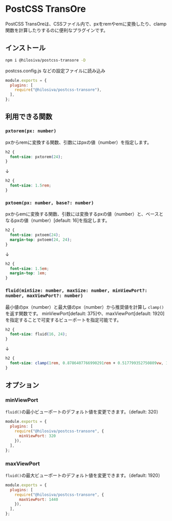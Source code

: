 # PostCSS TransOre

PostCSS TransOreは、CSSファイル内で、pxをremやemに変換したり、clamp関数を計算したりするのに便利なプラグインです。

## インストール

```zsh
npm i @hilosiva/postcss-transore -D
```

postcss.config.js などの設定ファイルに読み込み


```javascript
module.exports = {
  plugins: [
    require("@hilosiva/postcss-transore"),
  ],
};
```

## 利用できる関数

### `pxtorem(px: number)`

pxからremに変換する関数、引数にはpxの値（number）を指定します。


```css
h2 {
  font-size: pxtorem(24);
}
```

↓

```css
h2 {
  font-size: 1.5rem;
}
```

### `pxtoem(px: number, base?: number)`

pxからemに変換する関数、引数には変換するpxの値（number）と、ベースとなるpxの値（number）[default: 16]を指定します。

```css
h2 {
  font-size: pxtoem(24);
  margin-top: pxtoem(24, 24);
}
```

↓

```css
h2 {
  font-size: 1.5em;
  margin-top: 1em;
}
```


### `fluid(minSize: number, maxSize: number, minViewPort?: number, maxViewPort?: number)`

最小値のpx（number）と最大値のpx（number）から推奨値を計算し `clamp()` を返す関数です。
minViewPort[default: 375]や、maxViewPort[default: 1920]を指定することで可変するビューポートを指定可能です。


```css
h2 {
  font-size: fluid(16, 24);
}
```

↓

```css
h2 {
  font-size: clamp(1rem, 0.8786407766990291rem + 0.517799352750809vw, 1.5rem);
}
```


## オプション

### minViewPort

`fluid()`の最小ビューポートのデフォルト値を変更できます。（default: 320）

```javascript
module.exports = {
  plugins: [
    require("@hilosiva/postcss-transore", {
      minViewPort: 320
    }),
  ],
};
```



### maxViewPort

`fluid()`の最大ビューポートのデフォルト値を変更できます。（default: 1920）

```javascript
module.exports = {
  plugins: [
    require("@hilosiva/postcss-transore", {
      maxViewPort: 1440
    }),
  ],
};
```
